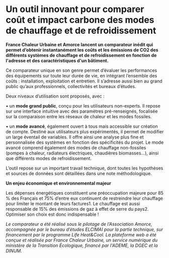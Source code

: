 # Un outil innovant pour comparer coût et impact carbone des modes de chauffage et de refroidissement

**France Chaleur Urbaine et Amorce lancent un comparateur inédit qui permet d’obtenir instantanément les coûts et les émissions de CO2 des différents systèmes de chauffage et de refroidissement en fonction de l'adresse et des caractéristiques d'un bâtiment.**

Ce comparateur unique en son genre permet d’évaluer les performances des équipements sur toute leur durée de vie, en intégrant l’ensemble des coûts : installation, exploitation et entretien. Il s’adresse aussi bien au grand public qu’aux professionnels, collectivités et bureaux d’études.&#x20;

Deux niveaux d’utilisation sont proposés, avec :

• un **mode grand public**, conçu pour les utilisateurs non-experts. Il repose sur une interface intuitive avec des paramètres pré-renseignés, focalisée sur la comparaison entre les réseaux de chaleur et les modes fossiles.

• un **mode avancé**, également ouvert à tous mais accessible sur création de compte. Destiné aux utilisateurs plus expérimentés, il permet de modifier un large éventail de variables. Il offre ainsi une analyse plus fine et personnalisée des systèmes en fonction des spécificités du projet. Le mode avancé comprend également des modes de chauffage non-fossiles (pompes à chaleur, radiateurs électriques, chaudières biomasses…), ainsi que différents modes de refroidissement.

L’outil repose sur un important travail technique, dont toutes les hypothèses et sources de données sont détaillées dans une note méthodologique.&#x20;

**Un enjeu économique et environnemental majeur**&#x20;

Les dépenses énergétiques constituent une préoccupation majeure pour 85 % des Français et 75% d’entre eux continuent de restreindre leur chauffage pour limiter le montant de leurs factures1. Le chauffage est aussi responsable de 15% des émissions de gaz à effet de serre du pays2. Optimiser son choix est donc indispensable !

_Le comparateur a été réalisé sous le pilotage de l’Association Amorce, accompagnée par le bureau d’études ELCIMAI pour la partie technique, sur financement par le programme Life Heat\&Cool. La plateforme web a été conçue et réalisée par France Chaleur Urbaine, un service numérique du ministère de la Transition Écologique, financé par l'ADEME, la DGEC et la DINUM._&#x20;
